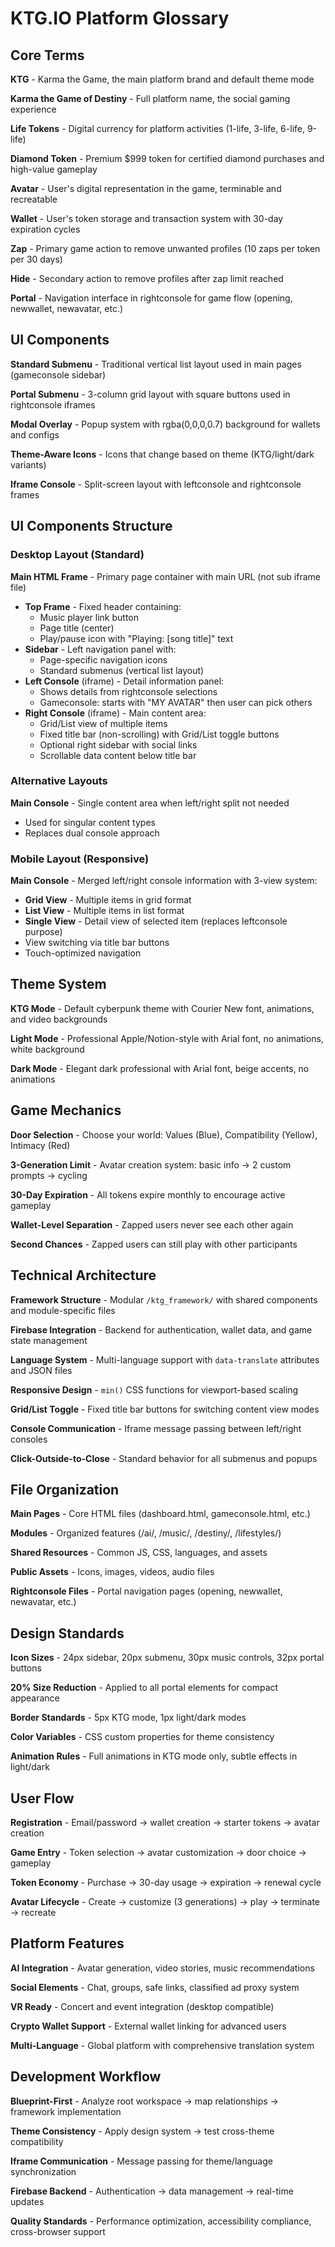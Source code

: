 # KTG.IO Platform Glossary

## Core Terms

**KTG** - Karma the Game, the main platform brand and default theme mode

**Karma the Game of Destiny** - Full platform name, the social gaming experience

**Life Tokens** - Digital currency for platform activities (1-life, 3-life, 6-life, 9-life)

**Diamond Token** - Premium $999 token for certified diamond purchases and high-value gameplay

**Avatar** - User's digital representation in the game, terminable and recreatable

**Wallet** - User's token storage and transaction system with 30-day expiration cycles

**Zap** - Primary game action to remove unwanted profiles (10 zaps per token per 30 days)

**Hide** - Secondary action to remove profiles after zap limit reached

**Portal** - Navigation interface in rightconsole for game flow (opening, newwallet, newavatar, etc.)

## UI Components

**Standard Submenu** - Traditional vertical list layout used in main pages (gameconsole sidebar)

**Portal Submenu** - 3-column grid layout with square buttons used in rightconsole iframes

**Modal Overlay** - Popup system with rgba(0,0,0,0.7) background for wallets and configs

**Theme-Aware Icons** - Icons that change based on theme (KTG/light/dark variants)

**Iframe Console** - Split-screen layout with leftconsole and rightconsole frames

## UI Components Structure

### **Desktop Layout (Standard)**
**Main HTML Frame** - Primary page container with main URL (not sub iframe file)
- **Top Frame** - Fixed header containing:
  - Music player link button
  - Page title (center)
  - Play/pause icon with "Playing: [song title]" text
- **Sidebar** - Left navigation panel with:
  - Page-specific navigation icons
  - Standard submenus (vertical list layout)
- **Left Console** (iframe) - Detail information panel:
  - Shows details from rightconsole selections
  - Gameconsole: starts with "MY AVATAR" then user can pick others
- **Right Console** (iframe) - Main content area:
  - Grid/List view of multiple items
  - Fixed title bar (non-scrolling) with Grid/List toggle buttons
  - Optional right sidebar with social links
  - Scrollable data content below title bar

### **Alternative Layouts**
**Main Console** - Single content area when left/right split not needed
- Used for singular content types
- Replaces dual console approach

### **Mobile Layout (Responsive)**
**Main Console** - Merged left/right console information with 3-view system:
- **Grid View** - Multiple items in grid format
- **List View** - Multiple items in list format  
- **Single View** - Detail view of selected item (replaces leftconsole purpose)
- View switching via title bar buttons
- Touch-optimized navigation

## Theme System

**KTG Mode** - Default cyberpunk theme with Courier New font, animations, and video backgrounds

**Light Mode** - Professional Apple/Notion-style with Arial font, no animations, white background

**Dark Mode** - Elegant dark professional with Arial font, beige accents, no animations

## Game Mechanics

**Door Selection** - Choose your world: Values (Blue), Compatibility (Yellow), Intimacy (Red)

**3-Generation Limit** - Avatar creation system: basic info → 2 custom prompts → cycling

**30-Day Expiration** - All tokens expire monthly to encourage active gameplay

**Wallet-Level Separation** - Zapped users never see each other again

**Second Chances** - Zapped users can still play with other participants

## Technical Architecture

**Framework Structure** - Modular `/ktg_framework/` with shared components and module-specific files

**Firebase Integration** - Backend for authentication, wallet data, and game state management

**Language System** - Multi-language support with `data-translate` attributes and JSON files

**Responsive Design** - `min()` CSS functions for viewport-based scaling

**Grid/List Toggle** - Fixed title bar buttons for switching content view modes

**Console Communication** - Iframe message passing between left/right consoles

**Click-Outside-to-Close** - Standard behavior for all submenus and popups

## File Organization

**Main Pages** - Core HTML files (dashboard.html, gameconsole.html, etc.)

**Modules** - Organized features (/ai/, /music/, /destiny/, /lifestyles/)

**Shared Resources** - Common JS, CSS, languages, and assets

**Public Assets** - Icons, images, videos, audio files

**Rightconsole Files** - Portal navigation pages (opening, newwallet, newavatar, etc.)

## Design Standards

**Icon Sizes** - 24px sidebar, 20px submenu, 30px music controls, 32px portal buttons

**20% Size Reduction** - Applied to all portal elements for compact appearance

**Border Standards** - 5px KTG mode, 1px light/dark modes

**Color Variables** - CSS custom properties for theme consistency

**Animation Rules** - Full animations in KTG mode only, subtle effects in light/dark

## User Flow

**Registration** - Email/password → wallet creation → starter tokens → avatar creation

**Game Entry** - Token selection → avatar customization → door choice → gameplay

**Token Economy** - Purchase → 30-day usage → expiration → renewal cycle

**Avatar Lifecycle** - Create → customize (3 generations) → play → terminate → recreate

## Platform Features

**AI Integration** - Avatar generation, video stories, music recommendations

**Social Elements** - Chat, groups, safe links, classified ad proxy system

**VR Ready** - Concert and event integration (desktop compatible)

**Crypto Wallet Support** - External wallet linking for advanced users

**Multi-Language** - Global platform with comprehensive translation system

## Development Workflow

**Blueprint-First** - Analyze root workspace → map relationships → framework implementation

**Theme Consistency** - Apply design system → test cross-theme compatibility

**Iframe Communication** - Message passing for theme/language synchronization

**Firebase Backend** - Authentication → data management → real-time updates

**Quality Standards** - Performance optimization, accessibility compliance, cross-browser support